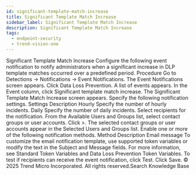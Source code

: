 ```yaml
---
id: significant-template-match-increase
title: Significant Template Match Increase
sidebar_label: Significant Template Match Increase
description: Significant Template Match Increase
tags:
  - endpoint-security
  - trend-vision-one
---
```


 Significant Template Match Increase Configure the following event notification to notify administrators when a significant increase in DLP template matches occurred over a predefined period. Procedure Go to Detections → Notifications → Event Notifications. The Event Notifications screen appears. Click Data Loss Prevention. A list of events appears. In the Event column, click Significant template match increase. The Significant Template Match Increase screen appears. Specify the following notification settings. Settings Description Hourly Specify the number of hourly incidents. Daily Specify the number of daily incidents. Select recipients for the notification. From the Available Users and Groups list, select contact groups or user accounts. Click >. The selected contact groups or user accounts appear in the Selected Users and Groups list. Enable one or more of the following notification methods. Method Description Email message To customize the email notification template, use supported token variables or modify the text in the Subject and Message fields. For more information, see Standard Token Variables and Data Loss Prevention Token Variables. To test if recipients can receive the event notification, click Test. Click Save. © 2025 Trend Micro Incorporated. All rights reserved.Search Knowledge Base